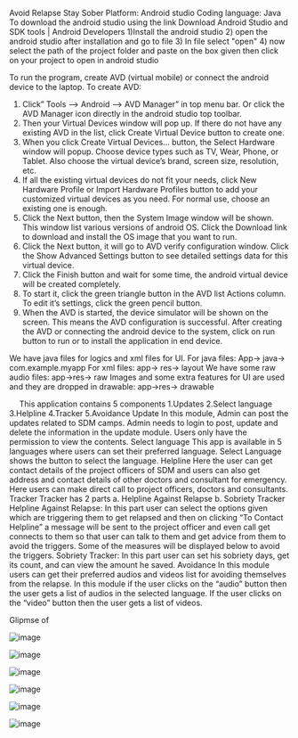 Avoid Relapse Stay Sober Platform: Android studio
Coding language: Java
To download the android studio using the link 
Download Android Studio and SDK tools  |  Android Developers
1)Install the android studio
2) open the android studio after installation and go to file
3) In file select "open"
4) now select the path of the project folder and paste on the box given then click on your project to open in android studio

To run the program, create AVD (virtual mobile) or connect the android device to the laptop.
To create AVD: 
1.	Click” Tools —> Android —> AVD Manager” in top menu bar. Or click the AVD Manager icon directly in the android studio top toolbar.
2.	Then your Virtual Devices window will pop up. If there do not have any existing AVD in the list, click Create Virtual Device button to create one.
3.	When you click Create Virtual Devices… button, the Select Hardware window will popup. Choose device types such as TV, Wear, Phone, or Tablet. Also choose the virtual device’s brand, screen size, resolution, etc.
4.	If all the existing virtual devices do not fit your needs, click New Hardware Profile or Import Hardware Profiles button to add your customized virtual devices as you need. For normal use, choose an existing one is enough.
5.	Click the Next button, then the System Image window will be shown. This window list various versions of android OS. Click the Download link to download and install the OS image that you want to run.
6.	Click the Next button, it will go to AVD verify configuration window. Click the Show Advanced Settings button to see detailed settings data for this virtual device.
7.	Click the Finish button and wait for some time, the android virtual device will be created completely.
8.	To start it, click the green triangle button in the AVD list Actions column. To edit it’s settings, click the green pencil button.
9.	When the AVD is started, the device simulator will be shown on the screen. This means the AVD configuration is successful.
After creating the AVD or connecting the android device to the system, click on run button to run or to install the application in end device.

We have java files for logics and xml files for UI.
For java files: App-> java-> com.example.myapp
For xml files: app-> res-> layout
We have some raw audio files: app->res-> raw
Images and some extra features for UI are used and they are dropped in drawable:
app->res-> drawable



 
This application contains 5 components 
1.Updates
2.Select language
3.Helpline
4.Tracker
5.Avoidance
Update
In this module, Admin can post the updates related to SDM camps. Admin needs to login to post, update and delete the information in the update module. Users only have the permission to view the contents.
Select language
This app is available in 5 languages where users can set their preferred language. Select Language shows the button to select the language.
Helpline
Here the user can get contact details of the project officers of SDM and users can also get address and contact details of other doctors and consultant for emergency. Here users can make direct call to project officers, doctors and consultants.
Tracker
Tracker has 2 parts 
a. Helpline Against Relapse
b. Sobriety Tracker
Helpline Against Relapse: In this part user can select the options given which are triggering them to get relapsed and then on clicking “To Contact Helpline” a message will be sent to the project officer and even call get connects to them so that user can talk to them and get advice from them to avoid the triggers. Some of the measures will be displayed below to avoid the triggers.
Sobriety Tracker: In this part user can set his sobriety days, get its count, and can view the amount he saved.
Avoidance 
In this module users can get their preferred audios and videos list for avoiding themselves from the relapse. In this module if the user clicks on the “audio” button then the user gets a list of audios in the selected language. If the user clicks on the “video” button then the user gets a list of videos.


Glipmse of 

![image](https://user-images.githubusercontent.com/99385895/205363721-aa4bb7e6-88ec-41d6-94ae-b01375e2b8ce.png)

![image](https://user-images.githubusercontent.com/99385895/205363772-013bf88e-30e4-4989-8aee-e9ff1cef711d.png)

![image](https://user-images.githubusercontent.com/99385895/205363816-f274446f-ccb0-40c2-910e-505d521c2260.png)

![image](https://user-images.githubusercontent.com/99385895/205363841-f98b9fa2-13af-4413-a4df-b52dff774719.png)

![image](https://user-images.githubusercontent.com/99385895/205363873-450a1588-e033-43d8-95b8-e3d786ee9485.png)

![image](https://user-images.githubusercontent.com/99385895/205363928-08a79410-a0c9-4076-b645-4f59296d2222.png)



